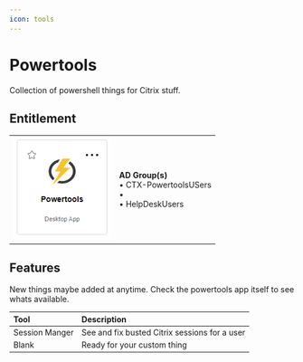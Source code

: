 ```yaml
---
icon: tools
---
```


# Powertools

Collection of powershell things for Citrix stuff.

## Entitlement

|||
|:---|:---|
|![Citrix app tile](powertools-01.png)|**AD Group(s)**<br> • CTX-PowertoolsUSers<br> • <br> • HelpDeskUsers|


## Features

New things maybe added at anytime. Check the powertools app itself to see whats available.

|Tool|Description|
|:---|:---|
|Session Manger|See and fix busted Citrix sessions for a user|
|Blank|Ready for your custom thing|
